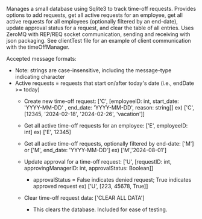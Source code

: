 Manages a small database using Sqlite3 to track time-off requests. Provides options to add requests,
get all active requests for an employee, get all active requests for all employees (optionally filtered
by an end-date), update approval status for a request, and clear the table of all entries. 
Uses ZeroMQ with REP/REQ socket communication, sending and receiving with json packaging. See clientTest file
for an example of client communication with the timeOffManager. 

Accepted message formats:
* Note: strings are case-insensitive, including the message-type indicating character
* Active requests = requests that start on/after today's date (i.e., endDate >= today)
    - Create new time-off request: 
        ['C', [employeeID: int, start_date: 'YYYY-MM-DD' , end_date: 'YYYY-MM-DD', reason: string]]
        ex) ['C', [12345, '2024-02-18', '2024-02-26', 'vacation']]
    
    - Get all active time-off requests for an employee: 
        ['E', employeeID: int]
        ex) ['E', 12345]
    
    - Get all active time-off requests, optionally filtered by end-date: 
        ['M'] or ['M', end_date: 'YYYY-MM-DD']
        ex) ['M','2024-08-01']
    
    - Update approval for a time-off request: 
        ['U', [requestID: int, approvingManagerID: int, approvalStatus: Boolean]]
        * approvalStatus = False indicates denied request; True indicates approved request
        ex) ['U', [223, 45678, True]]
    
    - Clear time-off request data: 
        ['CLEAR ALL DATA']
        * This clears the database. Included for ease of testing. 